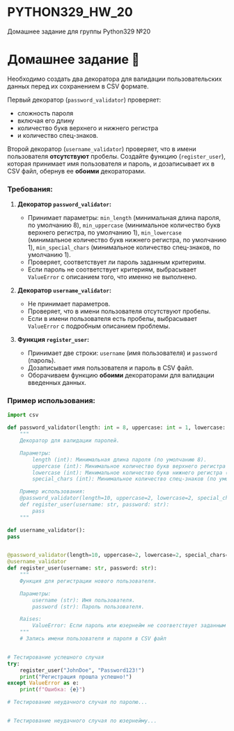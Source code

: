 # PYTHON329_HW_20
Домашнее задание для группы Python329 №20

# Домашнее задание 📃


Необходимо создать два декоратора для валидации пользовательских данных перед их сохранением в CSV формате. 

Первый декоратор (`password_validator`) проверяет:
- сложность пароля
- включая его длину
- количество букв верхнего и нижнего регистра
- и количество спец-знаков. 

Второй декоратор (`username_validator`) проверяет, что в имени пользователя **отсутствуют** пробелы. Создайте функцию (`register_user`), которая принимает имя пользователя и пароль, и дозаписывает их в CSV файл, обернув ее **обоими** декораторами.

### Требования:

1. **Декоратор `password_validator`:**
   - Принимает параметры: `min_length` (минимальная длина пароля, по умолчанию 8), `min_uppercase` (минимальное количество букв верхнего регистра, по умолчанию 1), `min_lowercase` (минимальное количество букв нижнего регистра, по умолчанию 1), `min_special_chars` (минимальное количество спец-знаков, по умолчанию 1).
   - Проверяет, соответствует ли пароль заданным критериям.
   - Если пароль не соответствует критериям, выбрасывает `ValueError` с описанием того, что именно не выполнено.

2. **Декоратор `username_validator`:**
   - Не принимает параметров.
   - Проверяет, что в имени пользователя отсутствуют пробелы.
   - Если в имени пользователя есть пробелы, выбрасывает `ValueError` с подробным описанием проблемы.

3. **Функция `register_user`:**
   - Принимает две строки: `username` (имя пользователя) и `password` (пароль).
   - Дозаписывает имя пользователя и пароль в CSV файл.
   - Оборачиваем функцию **обоими** декораторами для валидации введенных данных.

### Пример использования:

```python
import csv

def password_validator(length: int = 8, uppercase: int = 1, lowercase: int = 1, special_chars: int = 1):
    """
    Декоратор для валидации паролей.

    Параметры:
        length (int): Минимальная длина пароля (по умолчанию 8).
        uppercase (int): Минимальное количество букв верхнего регистра (по умолчанию 1).
        lowercase (int): Минимальное количество букв нижнего регистра (по умолчанию 1).
        special_chars (int): Минимальное количество спец-знаков (по умолчанию 1).

    Пример использования:
    @password_validator(length=10, uppercase=2, lowercase=2, special_chars=2)
    def register_user(username: str, password: str):
        pass
    """

def username_validator():
pass


@password_validator(length=10, uppercase=2, lowercase=2, special_chars=2)
@username_validator
def register_user(username: str, password: str):
    """
    Функция для регистрации нового пользователя.

    Параметры:
        username (str): Имя пользователя.
        password (str): Пароль пользователя.

    Raises:
        ValueError: Если пароль или юзернейм не соответствует заданным условиям.
    """
    # Запись имени пользователя и пароля в CSV файл


# Тестирование успешного случая
try:
    register_user("JohnDoe", "Password123!")
    print("Регистрация прошла успешно!")
except ValueError as e:
    print(f"Ошибка: {e}")

# Тестирование неудачного случая по паролю...


# Тестирование неудачного случая по юзернейму...

```
